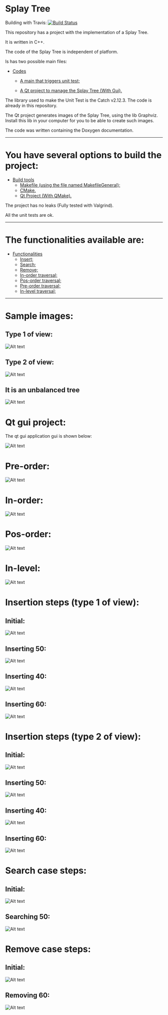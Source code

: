 Splay Tree
====================
Building with Travis: [![Build Status](https://www.travis-ci.com/danielScLima/SplayTree.svg?branch=master)](https://www.travis-ci.com/danielScLima/SplayTree)

This repository has a project with the implementation of a Splay Tree.

It is written in C++.

The code of the Splay Tree is independent of platform.

Is has two possible main files:

* [Codes](#markdown-header)
	* [A main that triggers unit test;](#markdown-header-emphasis)

	* [A Qt project to manage the Splay Tree (With Gui).](#markdown-header-strikethrough)
	
The library used to make the Unit Test is the Catch v2.12.3. The code is already in this repository.

The Qt project generates images of the Splay Tree, using the lib Graphviz.
Install this lib in your computer for you to be able to create such images.

The code was written containing the Doxygen documentation.

- - -

You have several options to build the project: 
====================

* [Build tools](#markdown-header)
	* [Makefile (using the file named MakefileGeneral);](#markdown-header-emphasis)
	* [CMake.](#markdown-header-emphasis)
	* [Qt Project (With QMake).](#markdown-header-emphasis)

The project has no leaks (Fully tested with Valgrind).

All the unit tests are ok.

- - -

The functionalities available are: 
====================

* [Functionalities](#markdown-header)
	* [Insert;](#markdown-header-emphasis)
	* [Search;](#markdown-header-emphasis)	
	* [Remove;](#markdown-header-emphasis)
	* [In-order traversal;](#markdown-header-emphasis)
	* [Pos-order traversal;](#markdown-header-emphasis)
	* [Pre-order traversal;](#markdown-header-emphasis)
	* [In-level traversal;](#markdown-header-emphasis)
	
- - -

Sample images: 
====================

## Type 1 of view:

![Alt text](images/sample.png)

## Type 2 of view:
![Alt text](images/sample2.png)

## It is an unbalanced tree

![Alt text](images/sampleunbalanced.png)

Qt gui project: 
====================
The qt gui application gui is shown below:

![Alt text](images/guisample.png)


Pre-order: 
====================

![Alt text](images/preorder.png)

In-order: 
====================

![Alt text](images/inorder.png)

Pos-order: 
====================

![Alt text](images/posorder.png)

In-level: 
====================

![Alt text](images/inlevel.png)

Insertion steps (type 1 of view): 
====================

## Initial:

![Alt text](images/insertion/0a.png)

## Inserting 50:

![Alt text](images/insertion/1a.png)

## Inserting 40:

![Alt text](images/insertion/2a.png)

## Inserting 60:

![Alt text](images/insertion/3a.png)



Insertion steps (type 2 of view): 
====================

## Initial:

![Alt text](images/insertion/0b.png)

## Inserting 50:

![Alt text](images/insertion/1b.png)

## Inserting 40:

![Alt text](images/insertion/2b.png)

## Inserting 60:

![Alt text](images/insertion/3b.png)



Search case steps: 
====================

## Initial:

![Alt text](images/search/0.png)

## Searching 50:

![Alt text](images/search/1.png)


Remove case steps: 
====================

## Initial:

![Alt text](images/remove/0.png)

## Removing 60:

![Alt text](images/remove/1.png)

